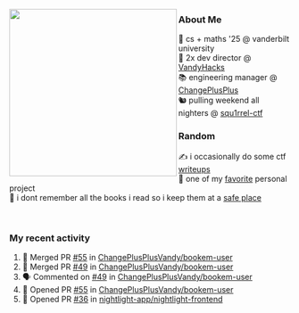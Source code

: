 <!-- 
Hey what are you doing here? 
I admire your curiosity tho
Shoot me an email (zinean00 at gmail dot com)
Let's connect! 
-->

<p float="left">
  <img src='https://imgur.com/nGM66Ev.png' width='300' align="left">
  <p>
    
  <h3>About Me</h3>
  🏫 cs + maths '25 @ vanderbilt university <br>
  🌊 2x dev director @ <a href="https://github.com/vandyhacks">VandyHacks</a> <br>
  📚 engineering manager @ <a href="https://github.com/changeplusplusvandy">ChangePlusPlus<a> <br>
  🐿 pulling weekend all nighters @ <a href="https://github.com/squ1rrel-ctf">squ1rrel-ctf</a> <br>
  
  <h3>Random</h3>
  ✍️ i occasionally do some ctf <a href="https://squ1rrel.dev/author/zineanteoh">writeups</a> <br>
  📱 one of my <a href="https://github.com/zineanteoh/vinkybox-app">favorite</a> personal project<br>
  📖 i dont remember all the books i read so i keep them at a <a href="https://www.goodreads.com/user/show/80901669-zi">safe place</a>
  </p>
  
</p>

<br>
<!-- <i>generated by <a href="https://labs.openai.com/s/0hW1r6PFYo3Zh0a7UoxK2AMp" target="_blank">dall-e 2</a></i> -->

<h3>My recent activity</h3>

<!--START_SECTION:activity-->
1. 🎉 Merged PR [#55](https://github.com/ChangePlusPlusVandy/bookem-user/pull/55) in [ChangePlusPlusVandy/bookem-user](https://github.com/ChangePlusPlusVandy/bookem-user)
2. 🎉 Merged PR [#49](https://github.com/ChangePlusPlusVandy/bookem-user/pull/49) in [ChangePlusPlusVandy/bookem-user](https://github.com/ChangePlusPlusVandy/bookem-user)
3. 🗣 Commented on [#49](https://github.com/ChangePlusPlusVandy/bookem-user/issues/49) in [ChangePlusPlusVandy/bookem-user](https://github.com/ChangePlusPlusVandy/bookem-user)
4. 💪 Opened PR [#55](https://github.com/ChangePlusPlusVandy/bookem-user/pull/55) in [ChangePlusPlusVandy/bookem-user](https://github.com/ChangePlusPlusVandy/bookem-user)
5. 💪 Opened PR [#36](https://github.com/nightlight-app/nightlight-frontend/pull/36) in [nightlight-app/nightlight-frontend](https://github.com/nightlight-app/nightlight-frontend)
<!--END_SECTION:activity-->
